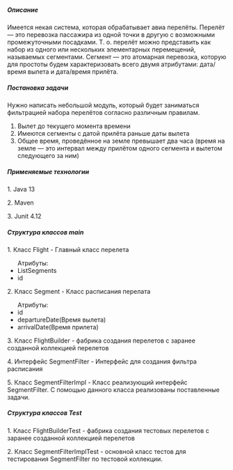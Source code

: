 <h5> Описание </h5>
<p> Имеется некая система, которая обрабатывает авиа перелёты. Перелёт — это перевозка
пассажира из одной точки в другую с возможными промежуточными посадками. Т. о. перелёт
можно представить как набор из одного или нескольких элементарных перемещений,
называемых сегментами. Сегмент — это атомарная перевозка, которую для простоты будем
характеризовать всего двумя атрибутами: дата/время вылета и дата/время прилёта.</p>

<h5> Постановка задачи </h5>
    <p>Нужно написать небольшой модуль, который будет заниматься фильтрацией набора
перелётов согласно различным правилам. </p>

1. Вылет до текущего момента времени
2. Имеются сегменты с датой прилёта раньше даты вылета
3. Общее время, проведённое на земле превышает два часа (время на земле — это интервал
    между прилётом одного сегмента и вылетом следующего за ним)
    
<h5> Применяемые технологии </h5>    
<p> 1. Java 13 </p>
<p> 2. Maven </p>
<p> 3. Junit 4.12 </p>

<h5> Структура классов main </h5>
<p>1. Класс Flight - Главный класс перелета </p> 
     <ul>Атрибуты:  
      <li> ListSegments </li>
      <li> id </li>
      </ul>
      </ul>
<p>2. Класс Segment - Класс расписания перелата </p>
     <ul> Атрибуты: 
    <li> id </li>
    <li> departureDate(Время вылета) </li>
    <li> arrivalDate(Время прилета) </li>
  </ul> </ul>
<p>3. Класс FlightBuilder - фабрика создания перелетов c заранее созданной коллекцией перелетов</p>
<p>4. Интерфейс SegmentFilter -  Интерфейс для создания фильтра расписания</p>
<p>5. Класс SegmentFilterImpl - Класс реализующий интерфейс SegmentFilter. C помощью данного класса реализованы поставленные задачи. </p>

<h5> Структура классов Test </h5>
<p>1. Класс FlightBuilderTest - фабрика создания тестовых перелетов c заранее созданной коллекцией перелетов </p>
<p>2. Класс SegmentFilterImplTest - основной класс тестов для тестирования SegmentFilter по тестовой коллекции.</p>
